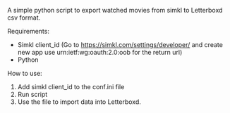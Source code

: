 A simple python script to export watched movies from simkl to Letterboxd csv format.

Requirements:
 - Simkl client_id (Go to https://simkl.com/settings/developer/ and create new app use urn:ietf:wg:oauth:2.0:oob for the return url)
 - Python

How to use:
 1. Add simkl client_id to the conf.ini file
 2. Run script
 3. Use the file to import data into Letterboxd.